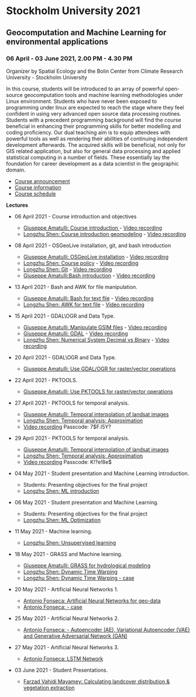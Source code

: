 

# Stockholm University 2021
## Geocomputation and Machine Learning for environmental applications
### 06 April - 03 June 2021, 2.00 PM - 4.30 PM 

Organizer by Spatial Ecology and the Bolin Center from Climate Research University - Stockholm University

In this course, students will be introduced to an array of powerful open-source geocomputation tools and machine learning methodologies under Linux environment. Students who have never been exposed to programming under linux are expected to reach the stage where they feel confident in using very advanced open source data processing routines. Students with a precedent programming background will find the course beneficial in enhancing their programming skills for better modelling and coding proficiency. Our dual teaching aim is to equip attendees with powerful  tools as well as rendering their abilities of continuing independent development afterwards. The acquired skills will be beneficial, not only for GIS related application, but also for  general data processing and applied statistical computing in a number of  fields. These essentially lay the foundation for career development as a data scientist in the geographic domain.


* [Course announcement](http://spatial-ecology.net/docs/source/COURSESAROUNDTHEWORLD/course_stock_uni_04-05_2021_a.pdf)
* [Course information](http://spatial-ecology.net/docs/source/COURSESAROUNDTHEWORLD/course_stock_uni_04-05_2021_b.pdf)
* [Course schedule](http://spatial-ecology.net/docs/source/COURSESAROUNDTHEWORLD/course_stock_uni_04-05_2021_c.pdf)

**Lectures**

* 06 April 2021 - Course introduction and objectives
   - [Giuseppe Amatulli: Course introduction ](http://spatial-ecology.net/docs/source/lectures/lect_20210406_CourseIntro.pdf) - [Video recording](https://youtu.be/yyYy3vn1g-k)
   - [Longzhu Shen: Course introduction geomodeling](http://spatial-ecology.net/docs/source/lectures/lect_20210406_Geomodeling.pdf) - [Video recording](https://youtu.be/OssugcEu9V8)

* 08 April 2021 - OSGeoLive installation, git, and bash introduction

   - [Giuseppe Amatulli: OSGeoLive installation](http://spatial-ecology.net/docs/build/html/VIRTUALMACHINE/Setting_OSGeoLive_for_for_Spatial_Ecology_course.html) - [Video recording](https://youtu.be/wnRkkpaxqBU)
   - [Longzhu Shen: Course policy](http://spatial-ecology.net/docs/source/lectures/lect_20210408_Policy.pdf) - [Video recording](https://youtu.be/VOP3uRB9MWo) 
   - [Longzhu Shen: Git](http://spatial-ecology.net/docs/source/lectures/lect_20210408_Git.pdf) - [Video recording](https://youtu.be/U35HallxMtc)
   - [Giuseppe Amatulli:Bash introduction](http://spatial-ecology.net/docs/build/html/BASH/bashintro_osgeo.html) - [Video recording](https://youtu.be/SASEdwBfsow)

* 13 April 2021 - Bash and AWK for file manipulation.
   - [Giuseppe Amatulli: Bash for text flie](http://spatial-ecology.net/docs/build/html/BASH/bashinter_osgeo.html) - [Video recording](https://youtu.be/s3XlruWlXZ8) 
   - [Longzhu Shen: AWK for text file](http://spatial-ecology.net/docs/build/html/AWK/awk.html) - [Video recording](https://youtu.be/eeW6krOoN7A) 

* 15 April 2021 - GDAL\OGR and Data Type.
   - [Giuseppe Amatulli: Manipulate GSIM files](http://spatial-ecology.net/docs/build/html/CASESTUDY/manipulate_GSIM.html) - [Video recording](https://youtu.be/f853RoNUaok) 
   - [Giuseppe Amatulli: GDAL](http://spatial-ecology.net/docs/build/html/GDAL/gdal_osgeo.html) - [Video recording](https://youtu.be/mD7lCdNw_oU) 
   - [Longzhu Shen: Numerical System Decimal vs Binary](http://spatial-ecology.net/docs/source/lectures/lect_20210415_Num_Syst.pdf) - [Video recording](https://youtu.be/ZJcDPE0lzMo) 

* 20 April 2021 - GDAL\OGR and Data Type.
   - [Giuseppe Amatulli: Use GDAL/OGR for raster/vector operations](http://spatial-ecology.net/docs/build/html/GDAL/gdal_osgeo.html)
   
* 22 April 2021 - PKTOOLS.
   - [Giuseppe Amatulli: Use PKTOOLS for raster/vector operations](http://spatial-ecology.net/docs/build/html/PKTOOLS/pktools_osgeo.html)
   
* 27 April 2021 - PKTOOLS for temporal analysis.
   - [Giuseppe Amatulli: Temporal interpolation of landsat images](http://spatial-ecology.net/docs/build/html/CASESTUDY/temporal_interpolation.html)
   - [Longzhu Shen: Temporal analysis: Approximation](http://spatial-ecology.net/docs/source/lectures/lect_20210427_Approximation.pdf)
   - [Video recording](https://wcsu-edu.zoom.us/rec/share/GrRjrHnG-J3gLeKJ9pIHSy0ILJCawifbj-rUp7__EQ3kKo1rMqk6If-7UYNS2zzr.5D2pNuR85oJzLCR9)  Passcode: 7$F.l5Y?

* 29 April 2021 - PKTOOLS for temporal analysis.
   - [Giuseppe Amatulli: Temporal interpolation of landsat images](http://spatial-ecology.net/docs/build/html/CASESTUDY/temporal_interpolation.html)
   - [Longzhu Shen: Temporal analysis: Approximation](http://spatial-ecology.net/docs/source/lectures/lect_20210427_Approximation.pdf)
   - [Video recording](https://wcsu-edu.zoom.us/rec/share/VGmeUTQn9Vp_4SUHswWw_hpAxA9JZX8YuGJW9ILZdS0CKvRGQOBYdE7ZbUU2wZvJ.fP9y-qRW-BnrGCqF) Passcode: K!?e!8e$
 
* 04 May 2021 - Student presentation and Machine Learning introduction.
   - Students: Presenting objectives for the final project
   - [Longzhu Shen: ML introduction](http://spatial-ecology.net/docs/source/lectures/lect_20210504_ML_overview.pdf)
   
* 06 May 2021 - Student presentation and Machine Learning.
   - Students: Presenting objectives for the final project
   - [Longzhu Shen: ML Optimization](http://spatial-ecology.net/docs/source/lectures/lect_20210506_ML_OPT.pdf)

* 11 May 2021 - Machine learning.
   - [Longzhu Shen: Unsupervised learning](http://spatial-ecology.net/docs/source/lectures/lect_20210511_ML_Unsupervised.pdf)

* 18 May 2021 - GRASS and Machine learning.
   - [Giuseppe Amatulli: GRASS for hydrological modeling](http://spatial-ecology.net/docs/build/html/GRASS/grass_hydro.html)
   - [Longzhu Shen: Dynamic Time Warping](http://spatial-ecology.net/docs/source/lectures/lect_20210518_DTW.pdf)
   - [Longzhu Shen: Dynamic Time Warping - case](http://spatial-ecology.net/docs/build/html/CASESTUDY/DTW.html)

* 20 May 2021 - Artificial Neural Networks 1.
   - [Antonio Fonseca: Artificial Neural Networks for geo-data](http://spatial-ecology.net/docs/source/lectures/lect_20210520_NNs_day1.pdf)
   - [Antonio Fonseca: - case](http://spatial-ecology.net/docs/build/html/CASESTUDY/NN-day1.html)

* 25 May 2021 - Artificial Neural Networks 2.
   - [Antonio Fonseca: - Autoencoder (AE), Variational Autoencoder (VAE) and Generative Adversarial Network (GAN)](http://spatial-ecology.net/docs/build/html/CASESTUDY/NN-day2.html)

* 27 May 2021 - Artificial Neural Networks 3.
   - [Antonio Fonseca: LSTM Network](http://spatial-ecology.net/docs/build/html/CASESTUDY/NN-day3.html)

* 03 June 2021 - Student Presentations.

   - [Farzad Vahidi Mayamey: Calculating landcover distribution & vegetation extraction](http://spatial-ecology.net/docs/build/html/STUDENTSPROJECTS/SW2021/Farzad_VahidiMayamey_sw2021_a.html)


